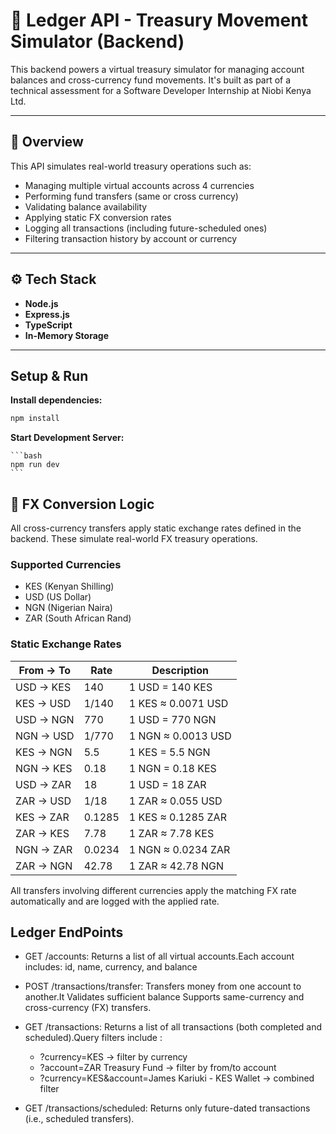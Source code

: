 # 💸 Ledger API - Treasury Movement Simulator (Backend)

This backend powers a virtual treasury simulator for managing account balances and cross-currency fund movements. It's built as part of a technical assessment for a Software Developer Internship at Niobi Kenya Ltd.

---

## 🚀 Overview

This API simulates real-world treasury operations such as:

- Managing multiple virtual accounts across 4 currencies
- Performing fund transfers (same or cross currency)
- Validating balance availability
- Applying static FX conversion rates
- Logging all transactions (including future-scheduled ones)
- Filtering transaction history by account or currency

---

## ⚙️ Tech Stack

- **Node.js**
- **Express.js**
- **TypeScript**
- **In-Memory Storage**

---

## Setup & Run

**Install dependencies:**

   ```bash
   npm install
   ```

**Start Development Server:**

    ```bash
    npm run dev
    ```

## 💱 FX Conversion Logic

All cross-currency transfers apply static exchange rates defined in the backend. These simulate real-world FX treasury operations.

### Supported Currencies

- KES (Kenyan Shilling)
- USD (US Dollar)
- NGN (Nigerian Naira)
- ZAR (South African Rand)

### Static Exchange Rates

| From → To | Rate | Description |
|-----------|------|-------------|
| USD → KES | 140  | 1 USD = 140 KES |
| KES → USD | 1/140 | 1 KES ≈ 0.0071 USD |
| USD → NGN | 770  | 1 USD = 770 NGN |
| NGN → USD | 1/770 | 1 NGN ≈ 0.0013 USD |
| KES → NGN | 5.5  | 1 KES = 5.5 NGN |
| NGN → KES | 0.18 | 1 NGN = 0.18 KES |
| USD → ZAR | 18   | 1 USD = 18 ZAR |
| ZAR → USD | 1/18 | 1 ZAR ≈ 0.055 USD |
| KES → ZAR | 0.1285 | 1 KES ≈ 0.1285 ZAR |
| ZAR → KES | 7.78 | 1 ZAR ≈ 7.78 KES |
| NGN → ZAR | 0.0234 | 1 NGN ≈ 0.0234 ZAR |
| ZAR → NGN | 42.78 | 1 ZAR ≈ 42.78 NGN |

All transfers involving different currencies apply the matching FX rate automatically and are logged with the applied rate.

## Ledger EndPoints

- GET /accounts: Returns a list of all virtual accounts.Each account includes: id, name, currency, and balance
- POST /transactions/transfer: Transfers money from one account to another.It Validates sufficient balance Supports same-currency and cross-currency (FX) transfers.
- GET /transactions: Returns a list of all transactions (both completed and scheduled).Query filters include :
  - ?currency=KES → filter by currency
  - ?account=ZAR Treasury Fund → filter by from/to account
  - ?currency=KES&account=James Kariuki - KES Wallet → combined filter
  
- GET /transactions/scheduled: Returns only future-dated transactions (i.e., scheduled transfers).
